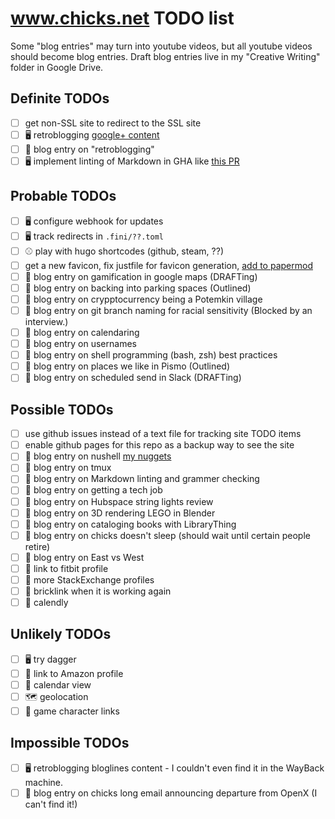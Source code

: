 # www.chicks.net TODO list

Some "blog entries" may turn into youtube videos, but all youtube videos should become blog entries.
Draft blog entries live in my "Creative Writing" folder in Google Drive.

## Definite TODOs
- [ ] get non-SSL site to redirect to the SSL site
- [ ] :desktop_computer: retroblogging [google+ content](https://github.com/chicks-net/google-plus-posts-dumper)
- [ ] :pencil: blog entry on "retroblogging"
- [ ] :desktop_computer: implement linting of Markdown in GHA like [this PR](https://github.com/fini-net/www-fini-net/pull/8)

## Probable TODOs
- [ ] :desktop_computer: configure webhook for updates
- [ ] :desktop_computer: track redirects in `.fini/??.toml`
- [ ] :baseball: play with hugo shortcodes (github, steam, ??)
- [ ] get a new favicon, fix justfile for favicon generation, [add to papermod](https://github.com/adityatelange/hugo-PaperMod/wiki/FAQs#adding-custom-favicons)
- [ ] :pencil: blog entry on gamification in google maps (DRAFTing)
- [ ] :pencil: blog entry on backing into parking spaces (Outlined)
- [ ] :pencil: blog entry on crypptocurrency being a Potemkin village
- [ ] :pencil: blog entry on git branch naming for racial sensitivity (Blocked by an interview.)
- [ ] :pencil: blog entry on calendaring
- [ ] :pencil: blog entry on usernames
- [ ] :pencil: blog entry on shell programming (bash, zsh) best practices
- [ ] :pencil: blog entry on places we like in Pismo (Outlined)
- [ ] :pencil: blog entry on scheduled send in Slack (DRAFTing)

## Possible TODOs
- [ ] use github issues instead of a text file for tracking site TODO items
- [ ] enable github pages for this repo as a backup way to see the site
- [ ] :pencil: blog entry on nushell [my nuggets](https://gist.github.com/chicks-net/7fa2425f6afb14261f39352605019209)
- [ ] :pencil: blog entry on tmux
- [ ] :pencil: blog entry on Markdown linting and grammer checking
- [ ] :pencil: blog entry on getting a tech job
- [ ] :pencil: blog entry on Hubspace string lights review
- [ ] :pencil: blog entry on 3D rendering LEGO in Blender
- [ ] :pencil: blog entry on cataloging books with LibraryThing
- [ ] :pencil: blog entry on chicks doesn't sleep (should wait until certain people retire)
- [ ] :pencil: blog entry on East vs West
- [ ] :link: link to fitbit profile
- [ ] :link: more StackExchange profiles
- [ ] :link: bricklink when it is working again
- [ ] :link: calendly

## Unlikely TODOs
- [ ] :desktop_computer: try dagger
- [ ] :link: link to Amazon profile
- [ ] 📆 calendar view
- [ ] :world_map: geolocation
- [ ] :link: game character links

## Impossible TODOs
- [ ] :desktop_computer: retroblogging bloglines content - I couldn't even find it in the WayBack machine.
- [ ] :pencil: blog entry on chicks long email announcing departure from OpenX (I can't find it!)
